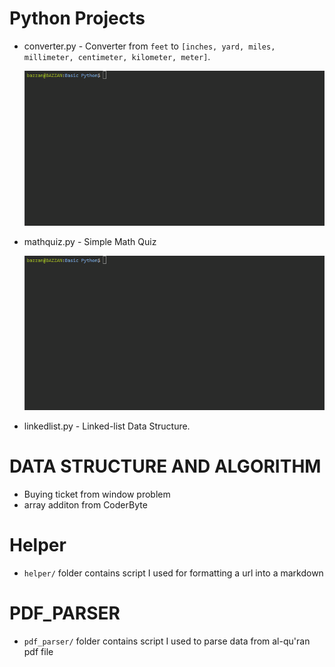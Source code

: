 
# Python Projects
    
- converter.py - Converter from `feet` to `[inches, yard, miles, millimeter, centimeter, kilometer, meter]`.

    ![example](/assets/converter.gif)

- mathquiz.py - Simple Math Quiz

    ![example](/assets/mathquiz.gif)

- linkedlist.py - Linked-list Data Structure.



# DATA STRUCTURE AND ALGORITHM

- Buying ticket from window problem
- array additon from CoderByte

# Helper

- `helper/` folder contains script I used for formatting a url into a markdown

# PDF_PARSER

- `pdf_parser/` folder contains script I used to parse data from al-qu'ran pdf file
